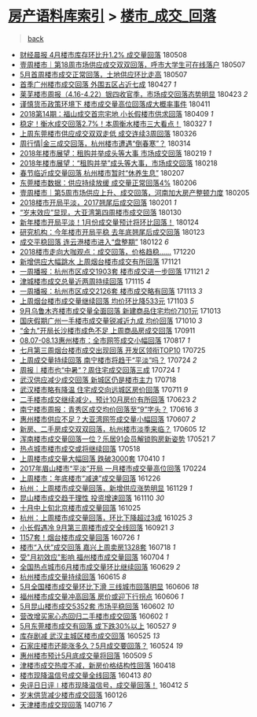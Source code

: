 [房产语料库索引](../../README.md)  > [楼市_成交_回落](楼市_成交_回落.md)
====
> [back](../README.md)

- [财经晨报 4月楼市库存环比升1.2% 成交量回落](http://jkwz.applinzi.com/ittc/7100671429555258385.html#%E8%B4%A2%E7%BB%8F%E6%99%A8%E6%8A%A5+4%E6%9C%88%E6%A5%BC%E5%B8%82%E5%BA%93%E5%AD%98%E7%8E%AF%E6%AF%94%E5%8D%871.2%25+%E6%88%90%E4%BA%A4%E9%87%8F%E5%9B%9E%E8%90%BD) 180508  
- [壹周楼市｜第18周市场供应成交双双回落，呼市大学生可在线落户](http://jkwz.applinzi.com/ittc/7100423779962586123.html#%E5%A3%B9%E5%91%A8%E6%A5%BC%E5%B8%82%EF%BD%9C%E7%AC%AC18%E5%91%A8%E5%B8%82%E5%9C%BA%E4%BE%9B%E5%BA%94%E6%88%90%E4%BA%A4%E5%8F%8C%E5%8F%8C%E5%9B%9E%E8%90%BD%EF%BC%8C%E5%91%BC%E5%B8%82%E5%A4%A7%E5%AD%A6%E7%94%9F%E5%8F%AF%E5%9C%A8%E7%BA%BF%E8%90%BD%E6%88%B7) 180507  
- [5月首周楼市成交正常回落，土地供应环比走高](http://jkwz.applinzi.com/ittc/7100314516338508807.html#5%E6%9C%88%E9%A6%96%E5%91%A8%E6%A5%BC%E5%B8%82%E6%88%90%E4%BA%A4%E6%AD%A3%E5%B8%B8%E5%9B%9E%E8%90%BD%EF%BC%8C%E5%9C%9F%E5%9C%B0%E4%BE%9B%E5%BA%94%E7%8E%AF%E6%AF%94%E8%B5%B0%E9%AB%98) 180507  
- [首季广州楼市成交回落 外围五区占近七成](http://jkwz.applinzi.com/ittc/7096583237340234759.html#%E9%A6%96%E5%AD%A3%E5%B9%BF%E5%B7%9E%E6%A5%BC%E5%B8%82%E6%88%90%E4%BA%A4%E5%9B%9E%E8%90%BD+%E5%A4%96%E5%9B%B4%E4%BA%94%E5%8C%BA%E5%8D%A0%E8%BF%91%E4%B8%83%E6%88%90) 180427 *1* 
- [莱芜楼市周报（4.16-4.22）银四收官季，市场成交回落态势明显](http://jkwz.applinzi.com/ittc/7095213582130349067.html#%E8%8E%B1%E8%8A%9C%E6%A5%BC%E5%B8%82%E5%91%A8%E6%8A%A5%EF%BC%884.16-4.22%EF%BC%89%E9%93%B6%E5%9B%9B%E6%94%B6%E5%AE%98%E5%AD%A3%EF%BC%8C%E5%B8%82%E5%9C%BA%E6%88%90%E4%BA%A4%E5%9B%9E%E8%90%BD%E6%80%81%E5%8A%BF%E6%98%8E%E6%98%BE) 180423 *2* 
- [谨慎货币政策环境下 楼市成交量高位回落成大概率事件](http://jkwz.applinzi.com/ittc/7090734477863289863.html#%E8%B0%A8%E6%85%8E%E8%B4%A7%E5%B8%81%E6%94%BF%E7%AD%96%E7%8E%AF%E5%A2%83%E4%B8%8B+%E6%A5%BC%E5%B8%82%E6%88%90%E4%BA%A4%E9%87%8F%E9%AB%98%E4%BD%8D%E5%9B%9E%E8%90%BD%E6%88%90%E5%A4%A7%E6%A6%82%E7%8E%87%E4%BA%8B%E4%BB%B6) 180411  
- [2018第14期：福山成交首宗宅地 小长假楼市供求回落](http://jkwz.applinzi.com/ittc/7089977495657120775.html#2018%E7%AC%AC14%E6%9C%9F%EF%BC%9A%E7%A6%8F%E5%B1%B1%E6%88%90%E4%BA%A4%E9%A6%96%E5%AE%97%E5%AE%85%E5%9C%B0+%E5%B0%8F%E9%95%BF%E5%81%87%E6%A5%BC%E5%B8%82%E4%BE%9B%E6%B1%82%E5%9B%9E%E8%90%BD) 180409 *1* 
- [稳定！衡水成交回落2.7%！本周衡水楼市三大看点！](http://jkwz.applinzi.com/ittc/7085074136957453322.html#%E7%A8%B3%E5%AE%9A%EF%BC%81%E8%A1%A1%E6%B0%B4%E6%88%90%E4%BA%A4%E5%9B%9E%E8%90%BD2.7%25%EF%BC%81%E6%9C%AC%E5%91%A8%E8%A1%A1%E6%B0%B4%E6%A5%BC%E5%B8%82%E4%B8%89%E5%A4%A7%E7%9C%8B%E7%82%B9%EF%BC%81) 180327 *1* 
- [上周东莞楼市供应成交双双走低 成交连续3周回落](http://jkwz.applinzi.com/ittc/7084739865285755914.html#%E4%B8%8A%E5%91%A8%E4%B8%9C%E8%8E%9E%E6%A5%BC%E5%B8%82%E4%BE%9B%E5%BA%94%E6%88%90%E4%BA%A4%E5%8F%8C%E5%8F%8C%E8%B5%B0%E4%BD%8E+%E6%88%90%E4%BA%A4%E8%BF%9E%E7%BB%AD3%E5%91%A8%E5%9B%9E%E8%90%BD) 180326  
- [周行情|金三成交回落，杭州楼市遭遇“倒春寒”？](http://jkwz.applinzi.com/ittc/7080255828584301578.html#%E5%91%A8%E8%A1%8C%E6%83%85%7C%E9%87%91%E4%B8%89%E6%88%90%E4%BA%A4%E5%9B%9E%E8%90%BD%EF%BC%8C%E6%9D%AD%E5%B7%9E%E6%A5%BC%E5%B8%82%E9%81%AD%E9%81%87%E2%80%9C%E5%80%92%E6%98%A5%E5%AF%92%E2%80%9D%EF%BC%9F) 180314  
- [2018年楼市展望：租购并举成头等大事 市场成交回落](http://jkwz.applinzi.com/ittc/7071769130187621392.html#2018%E5%B9%B4%E6%A5%BC%E5%B8%82%E5%B1%95%E6%9C%9B%EF%BC%9A%E7%A7%9F%E8%B4%AD%E5%B9%B6%E4%B8%BE%E6%88%90%E5%A4%B4%E7%AD%89%E5%A4%A7%E4%BA%8B+%E5%B8%82%E5%9C%BA%E6%88%90%E4%BA%A4%E5%9B%9E%E8%90%BD) 180219 *1* 
- [2018年楼市展望：“租购并举”成头等大事，市场成交回落](http://jkwz.applinzi.com/ittc/7071370900350174214.html#2018%E5%B9%B4%E6%A5%BC%E5%B8%82%E5%B1%95%E6%9C%9B%EF%BC%9A%E2%80%9C%E7%A7%9F%E8%B4%AD%E5%B9%B6%E4%B8%BE%E2%80%9D%E6%88%90%E5%A4%B4%E7%AD%89%E5%A4%A7%E4%BA%8B%EF%BC%8C%E5%B8%82%E5%9C%BA%E6%88%90%E4%BA%A4%E5%9B%9E%E8%90%BD) 180218  
- [春节临近成交量回落 杭州楼市暂时“休养生息”](http://jkwz.applinzi.com/ittc/7067274752177996811.html#%E6%98%A5%E8%8A%82%E4%B8%B4%E8%BF%91%E6%88%90%E4%BA%A4%E9%87%8F%E5%9B%9E%E8%90%BD+%E6%9D%AD%E5%B7%9E%E6%A5%BC%E5%B8%82%E6%9A%82%E6%97%B6%E2%80%9C%E4%BC%91%E5%85%BB%E7%94%9F%E6%81%AF%E2%80%9D) 180207  
- [东莞楼市数据：供应持续放缓 成交量正常回落4%](http://jkwz.applinzi.com/ittc/7066922124940149770.html#%E4%B8%9C%E8%8E%9E%E6%A5%BC%E5%B8%82%E6%95%B0%E6%8D%AE%EF%BC%9A%E4%BE%9B%E5%BA%94%E6%8C%81%E7%BB%AD%E6%94%BE%E7%BC%93+%E6%88%90%E4%BA%A4%E9%87%8F%E6%AD%A3%E5%B8%B8%E5%9B%9E%E8%90%BD4%25) 180206  
- [壹周楼市｜第5周市场供应上升、成交回落，河南加大房产整顿力度](http://jkwz.applinzi.com/ittc/7066672547066545159.html#%E5%A3%B9%E5%91%A8%E6%A5%BC%E5%B8%82%EF%BD%9C%E7%AC%AC5%E5%91%A8%E5%B8%82%E5%9C%BA%E4%BE%9B%E5%BA%94%E4%B8%8A%E5%8D%87%E3%80%81%E6%88%90%E4%BA%A4%E5%9B%9E%E8%90%BD%EF%BC%8C%E6%B2%B3%E5%8D%97%E5%8A%A0%E5%A4%A7%E6%88%BF%E4%BA%A7%E6%95%B4%E9%A1%BF%E5%8A%9B%E5%BA%A6) 180205  
- [2018楼市开局平淡，2017翘尾后成交回落](http://jkwz.applinzi.com/ittc/7065159162093110279.html#2018%E6%A5%BC%E5%B8%82%E5%BC%80%E5%B1%80%E5%B9%B3%E6%B7%A1%EF%BC%8C2017%E7%BF%98%E5%B0%BE%E5%90%8E%E6%88%90%E4%BA%A4%E5%9B%9E%E8%90%BD) 180201 *1* 
- [“岁末效应”显现，大亚湾第四周楼市成交回落](http://jkwz.applinzi.com/ittc/7064485533625877515.html#%E2%80%9C%E5%B2%81%E6%9C%AB%E6%95%88%E5%BA%94%E2%80%9D%E6%98%BE%E7%8E%B0%EF%BC%8C%E5%A4%A7%E4%BA%9A%E6%B9%BE%E7%AC%AC%E5%9B%9B%E5%91%A8%E6%A5%BC%E5%B8%82%E6%88%90%E4%BA%A4%E5%9B%9E%E8%90%BD) 180130  
- [新年楼市开局平淡！1月份成交量预计将环比回落！](http://jkwz.applinzi.com/ittc/7062115883973870602.html#%E6%96%B0%E5%B9%B4%E6%A5%BC%E5%B8%82%E5%BC%80%E5%B1%80%E5%B9%B3%E6%B7%A1%EF%BC%811%E6%9C%88%E4%BB%BD%E6%88%90%E4%BA%A4%E9%87%8F%E9%A2%84%E8%AE%A1%E5%B0%86%E7%8E%AF%E6%AF%94%E5%9B%9E%E8%90%BD%EF%BC%81) 180124  
- [研究机构：今年楼市开局平稳 去年底翘尾后成交回落](http://jkwz.applinzi.com/ittc/7061797305336726535.html#%E7%A0%94%E7%A9%B6%E6%9C%BA%E6%9E%84%EF%BC%9A%E4%BB%8A%E5%B9%B4%E6%A5%BC%E5%B8%82%E5%BC%80%E5%B1%80%E5%B9%B3%E7%A8%B3+%E5%8E%BB%E5%B9%B4%E5%BA%95%E7%BF%98%E5%B0%BE%E5%90%8E%E6%88%90%E4%BA%A4%E5%9B%9E%E8%90%BD) 180123  
- [成交平稳回落 连云港楼市进入“盘整期”](http://jkwz.applinzi.com/ittc/7061402343608681482.html#%E6%88%90%E4%BA%A4%E5%B9%B3%E7%A8%B3%E5%9B%9E%E8%90%BD+%E8%BF%9E%E4%BA%91%E6%B8%AF%E6%A5%BC%E5%B8%82%E8%BF%9B%E5%85%A5%E2%80%9C%E7%9B%98%E6%95%B4%E6%9C%9F%E2%80%9D) 180122 *6* 
- [2018楼市走向大咖观点：成交回落，价格趋稳……](http://jkwz.applinzi.com/ittc/7049263121607181328.html#2018%E6%A5%BC%E5%B8%82%E8%B5%B0%E5%90%91%E5%A4%A7%E5%92%96%E8%A7%82%E7%82%B9%EF%BC%9A%E6%88%90%E4%BA%A4%E5%9B%9E%E8%90%BD%EF%BC%8C%E4%BB%B7%E6%A0%BC%E8%B6%8B%E7%A8%B3%E2%80%A6%E2%80%A6) 171220  
- [新增供应大幅跳水 上周烟台楼市成交有所回落](http://jkwz.applinzi.com/ittc/7038345131118298128.html#%E6%96%B0%E5%A2%9E%E4%BE%9B%E5%BA%94%E5%A4%A7%E5%B9%85%E8%B7%B3%E6%B0%B4+%E4%B8%8A%E5%91%A8%E7%83%9F%E5%8F%B0%E6%A5%BC%E5%B8%82%E6%88%90%E4%BA%A4%E6%9C%89%E6%89%80%E5%9B%9E%E8%90%BD) 171121  
- [一周播报：杭州市区成交1903套 楼市成交进一步回落](http://jkwz.applinzi.com/ittc/7038231131038680080.html#%E4%B8%80%E5%91%A8%E6%92%AD%E6%8A%A5%EF%BC%9A%E6%9D%AD%E5%B7%9E%E5%B8%82%E5%8C%BA%E6%88%90%E4%BA%A41903%E5%A5%97+%E6%A5%BC%E5%B8%82%E6%88%90%E4%BA%A4%E8%BF%9B%E4%B8%80%E6%AD%A5%E5%9B%9E%E8%90%BD) 171121 *2* 
- [津城楼市成交总量近两周持续回落](http://jkwz.applinzi.com/ittc/7035953306927629328.html#%E6%B4%A5%E5%9F%8E%E6%A5%BC%E5%B8%82%E6%88%90%E4%BA%A4%E6%80%BB%E9%87%8F%E8%BF%91%E4%B8%A4%E5%91%A8%E6%8C%81%E7%BB%AD%E5%9B%9E%E8%90%BD) 171115 *4* 
- [一周播报：杭州市区成交2126套 楼市成交略有回落](http://jkwz.applinzi.com/ittc/7035471215500723217.html#%E4%B8%80%E5%91%A8%E6%92%AD%E6%8A%A5%EF%BC%9A%E6%9D%AD%E5%B7%9E%E5%B8%82%E5%8C%BA%E6%88%90%E4%BA%A42126%E5%A5%97+%E6%A5%BC%E5%B8%82%E6%88%90%E4%BA%A4%E7%95%A5%E6%9C%89%E5%9B%9E%E8%90%BD) 171113 *3* 
- [上周烟台楼市成交量继续回落 均价环比降533元](http://jkwz.applinzi.com/ittc/7031647699311526929.html#%E4%B8%8A%E5%91%A8%E7%83%9F%E5%8F%B0%E6%A5%BC%E5%B8%82%E6%88%90%E4%BA%A4%E9%87%8F%E7%BB%A7%E7%BB%AD%E5%9B%9E%E8%90%BD+%E5%9D%87%E4%BB%B7%E7%8E%AF%E6%AF%94%E9%99%8D533%E5%85%83) 171103 *5* 
- [9月乌鲁木齐楼市成交量全面回落 新建商品住宅均价7101元](http://jkwz.applinzi.com/ittc/7023850602654860305.html#9%E6%9C%88%E4%B9%8C%E9%B2%81%E6%9C%A8%E9%BD%90%E6%A5%BC%E5%B8%82%E6%88%90%E4%BA%A4%E9%87%8F%E5%85%A8%E9%9D%A2%E5%9B%9E%E8%90%BD+%E6%96%B0%E5%BB%BA%E5%95%86%E5%93%81%E4%BD%8F%E5%AE%85%E5%9D%87%E4%BB%B77101%E5%85%83) 171013  
- [国庆假期广州一手楼市成交量锐减近九成 均价回落](http://jkwz.applinzi.com/ittc/7022815521874117648.html#%E5%9B%BD%E5%BA%86%E5%81%87%E6%9C%9F%E5%B9%BF%E5%B7%9E%E4%B8%80%E6%89%8B%E6%A5%BC%E5%B8%82%E6%88%90%E4%BA%A4%E9%87%8F%E9%94%90%E5%87%8F%E8%BF%91%E4%B9%9D%E6%88%90+%E5%9D%87%E4%BB%B7%E5%9B%9E%E8%90%BD) 171010 *3* 
- [“金九”开局长沙楼市成色不足 上周商品房成交回落](http://jkwz.applinzi.com/ittc/7012190466408465169.html#%E2%80%9C%E9%87%91%E4%B9%9D%E2%80%9D%E5%BC%80%E5%B1%80%E9%95%BF%E6%B2%99%E6%A5%BC%E5%B8%82%E6%88%90%E8%89%B2%E4%B8%8D%E8%B6%B3+%E4%B8%8A%E5%91%A8%E5%95%86%E5%93%81%E6%88%BF%E6%88%90%E4%BA%A4%E5%9B%9E%E8%90%BD) 170911  
- [08.07-08.13惠州楼市：全市网签成交小幅回落](http://jkwz.applinzi.com/ittc/7002792954903921680.html#08.07-08.13%E6%83%A0%E5%B7%9E%E6%A5%BC%E5%B8%82%EF%BC%9A%E5%85%A8%E5%B8%82%E7%BD%91%E7%AD%BE%E6%88%90%E4%BA%A4%E5%B0%8F%E5%B9%85%E5%9B%9E%E8%90%BD) 170817 *1* 
- [七月第三周烟台楼市成交出现回落 开发区领衔TOP10](http://jkwz.applinzi.com/ittc/6994186547149407248.html#%E4%B8%83%E6%9C%88%E7%AC%AC%E4%B8%89%E5%91%A8%E7%83%9F%E5%8F%B0%E6%A5%BC%E5%B8%82%E6%88%90%E4%BA%A4%E5%87%BA%E7%8E%B0%E5%9B%9E%E8%90%BD+%E5%BC%80%E5%8F%91%E5%8C%BA%E9%A2%86%E8%A1%94TOP10) 170725  
- [上周成交量持续回落 南宁楼市将趋于“平淡”吗？](http://jkwz.applinzi.com/ittc/6993909887829279761.html#%E4%B8%8A%E5%91%A8%E6%88%90%E4%BA%A4%E9%87%8F%E6%8C%81%E7%BB%AD%E5%9B%9E%E8%90%BD+%E5%8D%97%E5%AE%81%E6%A5%BC%E5%B8%82%E5%B0%86%E8%B6%8B%E4%BA%8E%E2%80%9C%E5%B9%B3%E6%B7%A1%E2%80%9D%E5%90%97%EF%BC%9F) 170724 *2* 
- [周报｜楼市也“中暑“？周住宅成交回落三成](http://jkwz.applinzi.com/ittc/6993814894628307984.html#%E5%91%A8%E6%8A%A5%EF%BD%9C%E6%A5%BC%E5%B8%82%E4%B9%9F%E2%80%9C%E4%B8%AD%E6%9A%91%E2%80%9C%EF%BC%9F%E5%91%A8%E4%BD%8F%E5%AE%85%E6%88%90%E4%BA%A4%E5%9B%9E%E8%90%BD%E4%B8%89%E6%88%90) 170724 *1* 
- [武汉供应减少成交回落 新城区仍是楼市主力](http://jkwz.applinzi.com/ittc/6991573973778039824.html#%E6%AD%A6%E6%B1%89%E4%BE%9B%E5%BA%94%E5%87%8F%E5%B0%91%E6%88%90%E4%BA%A4%E5%9B%9E%E8%90%BD+%E6%96%B0%E5%9F%8E%E5%8C%BA%E4%BB%8D%E6%98%AF%E6%A5%BC%E5%B8%82%E4%B8%BB%E5%8A%9B) 170718  
- [武汉楼市略有降温 住宅成交向远城区房价回落](http://jkwz.applinzi.com/ittc/6988972811971200004.html#%E6%AD%A6%E6%B1%89%E6%A5%BC%E5%B8%82%E7%95%A5%E6%9C%89%E9%99%8D%E6%B8%A9+%E4%BD%8F%E5%AE%85%E6%88%90%E4%BA%A4%E5%90%91%E8%BF%9C%E5%9F%8E%E5%8C%BA%E6%88%BF%E4%BB%B7%E5%9B%9E%E8%90%BD) 170711 *9* 
- [二手楼市成交继续减少，预计10月房价有所回落](http://jkwz.applinzi.com/ittc/6982351680594002949.html#%E4%BA%8C%E6%89%8B%E6%A5%BC%E5%B8%82%E6%88%90%E4%BA%A4%E7%BB%A7%E7%BB%AD%E5%87%8F%E5%B0%91%EF%BC%8C%E9%A2%84%E8%AE%A110%E6%9C%88%E6%88%BF%E4%BB%B7%E6%9C%89%E6%89%80%E5%9B%9E%E8%90%BD) 170623 *2* 
- [南宁楼市周报：青秀区成交均价回落至“9”字头？](http://jkwz.applinzi.com/ittc/6979079756547884037.html#%E5%8D%97%E5%AE%81%E6%A5%BC%E5%B8%82%E5%91%A8%E6%8A%A5%EF%BC%9A%E9%9D%92%E7%A7%80%E5%8C%BA%E6%88%90%E4%BA%A4%E5%9D%87%E4%BB%B7%E5%9B%9E%E8%90%BD%E8%87%B3%E2%80%9C9%E2%80%9D%E5%AD%97%E5%A4%B4%EF%BC%9F) 170616 *3* 
- [惠州楼市供应不足？大亚湾网签成交量小幅回落](http://jkwz.applinzi.com/ittc/6976488433676452869.html#%E6%83%A0%E5%B7%9E%E6%A5%BC%E5%B8%82%E4%BE%9B%E5%BA%94%E4%B8%8D%E8%B6%B3%EF%BC%9F%E5%A4%A7%E4%BA%9A%E6%B9%BE%E7%BD%91%E7%AD%BE%E6%88%90%E4%BA%A4%E9%87%8F%E5%B0%8F%E5%B9%85%E5%9B%9E%E8%90%BD) 170607 *2* 
- [新房、二手房成交双双回落，杭州楼市淡季来临？](http://jkwz.applinzi.com/ittc/6975726415113618436.html#%E6%96%B0%E6%88%BF%E3%80%81%E4%BA%8C%E6%89%8B%E6%88%BF%E6%88%90%E4%BA%A4%E5%8F%8C%E5%8F%8C%E5%9B%9E%E8%90%BD%EF%BC%8C%E6%9D%AD%E5%B7%9E%E6%A5%BC%E5%B8%82%E6%B7%A1%E5%AD%A3%E6%9D%A5%E4%B8%B4%EF%BC%9F) 170605 *12* 
- [浑南楼市成交量回落一位？乐居91会员解锁购房新姿势](http://jkwz.applinzi.com/ittc/6970037894738609157.html#%E6%B5%91%E5%8D%97%E6%A5%BC%E5%B8%82%E6%88%90%E4%BA%A4%E9%87%8F%E5%9B%9E%E8%90%BD%E4%B8%80%E4%BD%8D%EF%BC%9F%E4%B9%90%E5%B1%8591%E4%BC%9A%E5%91%98%E8%A7%A3%E9%94%81%E8%B4%AD%E6%88%BF%E6%96%B0%E5%A7%BF%E5%8A%BF) 170521 *7* 
- [热点城市楼市成交或将继续回落](http://jkwz.applinzi.com/ittc/6968913575455228933.html#%E7%83%AD%E7%82%B9%E5%9F%8E%E5%B8%82%E6%A5%BC%E5%B8%82%E6%88%90%E4%BA%A4%E6%88%96%E5%B0%86%E7%BB%A7%E7%BB%AD%E5%9B%9E%E8%90%BD) 170518  
- [上周楼市成交量大幅回落 跌破3000套](http://jkwz.applinzi.com/ittc/6954970396330820613.html#%E4%B8%8A%E5%91%A8%E6%A5%BC%E5%B8%82%E6%88%90%E4%BA%A4%E9%87%8F%E5%A4%A7%E5%B9%85%E5%9B%9E%E8%90%BD+%E8%B7%8C%E7%A0%B43000%E5%A5%97) 170410 *1* 
- [2017年眉山楼市“平淡”开局 一月楼市成交量高位回落](http://jkwz.applinzi.com/ittc/6938225901358810117.html#2017%E5%B9%B4%E7%9C%89%E5%B1%B1%E6%A5%BC%E5%B8%82%E2%80%9C%E5%B9%B3%E6%B7%A1%E2%80%9D%E5%BC%80%E5%B1%80+%E4%B8%80%E6%9C%88%E6%A5%BC%E5%B8%82%E6%88%90%E4%BA%A4%E9%87%8F%E9%AB%98%E4%BD%8D%E5%9B%9E%E8%90%BD) 170224  
- [上周楼市：年底楼市“减速”成交量回落](http://jkwz.applinzi.com/ittc/6916065184887342085.html#%E4%B8%8A%E5%91%A8%E6%A5%BC%E5%B8%82%EF%BC%9A%E5%B9%B4%E5%BA%95%E6%A5%BC%E5%B8%82%E2%80%9C%E5%87%8F%E9%80%9F%E2%80%9D%E6%88%90%E4%BA%A4%E9%87%8F%E5%9B%9E%E8%90%BD) 161226  
- [杭州：上周楼市成交量回落，新增供应涨势明显](http://jkwz.applinzi.com/ittc/6905991757656753156.html#%E6%9D%AD%E5%B7%9E%EF%BC%9A%E4%B8%8A%E5%91%A8%E6%A5%BC%E5%B8%82%E6%88%90%E4%BA%A4%E9%87%8F%E5%9B%9E%E8%90%BD%EF%BC%8C%E6%96%B0%E5%A2%9E%E4%BE%9B%E5%BA%94%E6%B6%A8%E5%8A%BF%E6%98%8E%E6%98%BE) 161129 *1* 
- [昆山楼市成交趋于理性 投资增速回落](http://jkwz.applinzi.com/ittc/6898801498770637829.html#%E6%98%86%E5%B1%B1%E6%A5%BC%E5%B8%82%E6%88%90%E4%BA%A4%E8%B6%8B%E4%BA%8E%E7%90%86%E6%80%A7+%E6%8A%95%E8%B5%84%E5%A2%9E%E9%80%9F%E5%9B%9E%E8%90%BD) 161110 *30* 
- [十月中上旬北京楼市成交量回落](http://jkwz.applinzi.com/ittc/6892988739063645188.html#%E5%8D%81%E6%9C%88%E4%B8%AD%E4%B8%8A%E6%97%AC%E5%8C%97%E4%BA%AC%E6%A5%BC%E5%B8%82%E6%88%90%E4%BA%A4%E9%87%8F%E5%9B%9E%E8%90%BD) 161025  
- [杭州：上周楼市成交量回落，环比下降超过3成](http://jkwz.applinzi.com/ittc/6892993799445283845.html#%E6%9D%AD%E5%B7%9E%EF%BC%9A%E4%B8%8A%E5%91%A8%E6%A5%BC%E5%B8%82%E6%88%90%E4%BA%A4%E9%87%8F%E5%9B%9E%E8%90%BD%EF%BC%8C%E7%8E%AF%E6%AF%94%E4%B8%8B%E9%99%8D%E8%B6%85%E8%BF%873%E6%88%90) 161025 *3* 
- [小长假遇冷 9月第三周楼市成交全线回落](http://jkwz.applinzi.com/ittc/6880408966072370180.html#%E5%B0%8F%E9%95%BF%E5%81%87%E9%81%87%E5%86%B7+9%E6%9C%88%E7%AC%AC%E4%B8%89%E5%91%A8%E6%A5%BC%E5%B8%82%E6%88%90%E4%BA%A4%E5%85%A8%E7%BA%BF%E5%9B%9E%E8%90%BD) 160921 *3* 
- [1157套！烟台楼市成交量回落](http://jkwz.applinzi.com/ittc/6859114671008908293.html#1157%E5%A5%97%EF%BC%81%E7%83%9F%E5%8F%B0%E6%A5%BC%E5%B8%82%E6%88%90%E4%BA%A4%E9%87%8F%E5%9B%9E%E8%90%BD) 160726 *1* 
- [楼市“入伏”成交回落 嘉兴上周卖房1328套](http://jkwz.applinzi.com/ittc/6856222745221923844.html#%E6%A5%BC%E5%B8%82%E2%80%9C%E5%85%A5%E4%BC%8F%E2%80%9D%E6%88%90%E4%BA%A4%E5%9B%9E%E8%90%BD+%E5%98%89%E5%85%B4%E4%B8%8A%E5%91%A8%E5%8D%96%E6%88%BF1328%E5%A5%97) 160718 *1* 
- [受&quot;月初效应&quot;影响 福州楼市成交量回落](http://jkwz.applinzi.com/ittc/6850953375109350404.html#%E5%8F%97%26quot%3B%E6%9C%88%E5%88%9D%E6%95%88%E5%BA%94%26quot%3B%E5%BD%B1%E5%93%8D+%E7%A6%8F%E5%B7%9E%E6%A5%BC%E5%B8%82%E6%88%90%E4%BA%A4%E9%87%8F%E5%9B%9E%E8%90%BD) 160704 *1* 
- [全国热点城市6月楼市成交量环比继续回落](http://jkwz.applinzi.com/ittc/6849181097627485188.html#%E5%85%A8%E5%9B%BD%E7%83%AD%E7%82%B9%E5%9F%8E%E5%B8%826%E6%9C%88%E6%A5%BC%E5%B8%82%E6%88%90%E4%BA%A4%E9%87%8F%E7%8E%AF%E6%AF%94%E7%BB%A7%E7%BB%AD%E5%9B%9E%E8%90%BD) 160629 *2* 
- [杭州楼市成交量持续回落](http://jkwz.applinzi.com/ittc/6843855638022849541.html#%E6%9D%AD%E5%B7%9E%E6%A5%BC%E5%B8%82%E6%88%90%E4%BA%A4%E9%87%8F%E6%8C%81%E7%BB%AD%E5%9B%9E%E8%90%BD) 160615 *8* 
- [5月全国楼市成交量环比下滑 三线城市回落明显](http://jkwz.applinzi.com/ittc/6840662631891076100.html#5%E6%9C%88%E5%85%A8%E5%9B%BD%E6%A5%BC%E5%B8%82%E6%88%90%E4%BA%A4%E9%87%8F%E7%8E%AF%E6%AF%94%E4%B8%8B%E6%BB%91+%E4%B8%89%E7%BA%BF%E5%9F%8E%E5%B8%82%E5%9B%9E%E8%90%BD%E6%98%8E%E6%98%BE) 160606 *18* 
- [福州楼市成交量冲高回落 房价或迎下行拐点](http://jkwz.applinzi.com/ittc/6840641765211898884.html#%E7%A6%8F%E5%B7%9E%E6%A5%BC%E5%B8%82%E6%88%90%E4%BA%A4%E9%87%8F%E5%86%B2%E9%AB%98%E5%9B%9E%E8%90%BD+%E6%88%BF%E4%BB%B7%E6%88%96%E8%BF%8E%E4%B8%8B%E8%A1%8C%E6%8B%90%E7%82%B9) 160606 *1* 
- [5月昆山楼市成交5352套 市场平稳回落](http://jkwz.applinzi.com/ittc/6838689421242926084.html#5%E6%9C%88%E6%98%86%E5%B1%B1%E6%A5%BC%E5%B8%82%E6%88%90%E4%BA%A45352%E5%A5%97+%E5%B8%82%E5%9C%BA%E5%B9%B3%E7%A8%B3%E5%9B%9E%E8%90%BD) 160602 *10* 
- [营改增买家心态回归二手楼市成交回落](http://jkwz.applinzi.com/ittc/6838953148743681029.html#%E8%90%A5%E6%94%B9%E5%A2%9E%E4%B9%B0%E5%AE%B6%E5%BF%83%E6%80%81%E5%9B%9E%E5%BD%92%E4%BA%8C%E6%89%8B%E6%A5%BC%E5%B8%82%E6%88%90%E4%BA%A4%E5%9B%9E%E8%90%BD) 160602 *1* 
- [5月东莞楼市成交有回落 或下跌30%以上](http://jkwz.applinzi.com/ittc/6836840612091134980.html#5%E6%9C%88%E4%B8%9C%E8%8E%9E%E6%A5%BC%E5%B8%82%E6%88%90%E4%BA%A4%E6%9C%89%E5%9B%9E%E8%90%BD+%E6%88%96%E4%B8%8B%E8%B7%8C30%25%E4%BB%A5%E4%B8%8A) 160527 *9* 
- [库存剧减 武汉主城区楼市成交回落](http://jkwz.applinzi.com/ittc/6835965370179257349.html#%E5%BA%93%E5%AD%98%E5%89%A7%E5%87%8F+%E6%AD%A6%E6%B1%89%E4%B8%BB%E5%9F%8E%E5%8C%BA%E6%A5%BC%E5%B8%82%E6%88%90%E4%BA%A4%E5%9B%9E%E8%90%BD) 160525 *13* 
- [石家庄楼市还能涨多久？5月成交要回落？](http://jkwz.applinzi.com/ittc/6835818600631632901.html#%E7%9F%B3%E5%AE%B6%E5%BA%84%E6%A5%BC%E5%B8%82%E8%BF%98%E8%83%BD%E6%B6%A8%E5%A4%9A%E4%B9%85%EF%BC%9F5%E6%9C%88%E6%88%90%E4%BA%A4%E8%A6%81%E5%9B%9E%E8%90%BD%EF%BC%9F) 160524 *19* 
- [惠州楼市预计5月底成交量将回落](http://jkwz.applinzi.com/ittc/6829059354162365444.html#%E6%83%A0%E5%B7%9E%E6%A5%BC%E5%B8%82%E9%A2%84%E8%AE%A15%E6%9C%88%E5%BA%95%E6%88%90%E4%BA%A4%E9%87%8F%E5%B0%86%E5%9B%9E%E8%90%BD) 160509 *5* 
- [津楼市成交热度不减，新房价格结构性回落](http://jkwz.applinzi.com/ittc/6822461917033399301.html#%E6%B4%A5%E6%A5%BC%E5%B8%82%E6%88%90%E4%BA%A4%E7%83%AD%E5%BA%A6%E4%B8%8D%E5%87%8F%EF%BC%8C%E6%96%B0%E6%88%BF%E4%BB%B7%E6%A0%BC%E7%BB%93%E6%9E%84%E6%80%A7%E5%9B%9E%E8%90%BD) 160418  
- [楼市现降温信号成交量全线回落](http://jkwz.applinzi.com/ittc/6820379532473140229.html#%E6%A5%BC%E5%B8%82%E7%8E%B0%E9%99%8D%E6%B8%A9%E4%BF%A1%E5%8F%B7%E6%88%90%E4%BA%A4%E9%87%8F%E5%85%A8%E7%BA%BF%E5%9B%9E%E8%90%BD) 160413 *80* 
- [央评日日评∣楼市现降温信号，成交量回落！](http://jkwz.applinzi.com/ittc/6820265289488794629.html#%E5%A4%AE%E8%AF%84%E6%97%A5%E6%97%A5%E8%AF%84%E2%88%A3%E6%A5%BC%E5%B8%82%E7%8E%B0%E9%99%8D%E6%B8%A9%E4%BF%A1%E5%8F%B7%EF%BC%8C%E6%88%90%E4%BA%A4%E9%87%8F%E5%9B%9E%E8%90%BD%EF%BC%81) 160412 *5* 
- [岁末供货减少楼市成交回落](http://jkwz.applinzi.com/ittc/6791455850187195397.html#%E5%B2%81%E6%9C%AB%E4%BE%9B%E8%B4%A7%E5%87%8F%E5%B0%91%E6%A5%BC%E5%B8%82%E6%88%90%E4%BA%A4%E5%9B%9E%E8%90%BD) 160126  
- [天津楼市成交现回落](http://jkwz.applinzi.com/ittc/547650611369393692.html#%E5%A4%A9%E6%B4%A5%E6%A5%BC%E5%B8%82%E6%88%90%E4%BA%A4%E7%8E%B0%E5%9B%9E%E8%90%BD) 140716 *7* 

